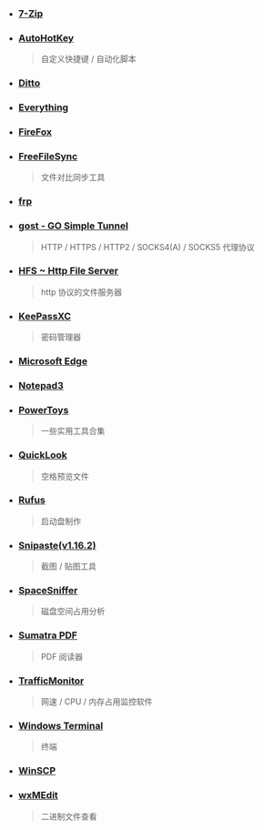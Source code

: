 -   ### [7-Zip](https://www.7-zip.org/)
-   ### [AutoHotKey](https://www.autohotkey.com/)

    > 自定义快捷键 / 自动化脚本

-   ### [Ditto](https://ditto-cp.sourceforge.io/)
-   ### [Everything](https://www.voidtools.com/zh-cn/)
-   ### [FireFox](https://www.mozilla.org/en-US/firefox/new/)
-   ### [FreeFileSync](https://freefilesync.org/)

    > 文件对比同步工具

-   ### [frp](https://github.com/fatedier/frp/)
-   ### [gost - GO Simple Tunnel](https://github.com/ginuerzh/gost/)

    > HTTP / HTTPS / HTTP2 / SOCKS4(A) / SOCKS5 代理协议

-   ### [HFS ~ Http File Server](https://www.rejetto.com/hfs/)

    > http 协议的文件服务器

-   ### [KeePassXC](https://github.com/keepassxreboot/keepassxc/)

    > 密码管理器

-   ### [Microsoft Edge](https://www.microsoft.com/zh-cn/edge/)
-   ### [Notepad3](https://github.com/rizonesoft/Notepad3/)
-   ### [PowerToys](https://github.com/microsoft/PowerToys/)

    > 一些实用工具合集

-   ### [QuickLook](https://github.com/QL-Win/QuickLook/)

    > 空格预览文件

-   ### [Rufus](https://github.com/pbatard/rufus/)

    > 启动盘制作

-   ### [Snipaste(v1.16.2)](https://zh.snipaste.com/)

    > 截图 / 贴图工具

-   ### [SpaceSniffer](http://www.uderzo.it/main_products/space_sniffer/)

    > 磁盘空间占用分析

-   ### [Sumatra PDF](https://github.com/sumatrapdfreader/sumatrapdf/)

    > PDF 阅读器

-   ### [TrafficMonitor](https://github.com/zhongyang219/TrafficMonitor)

    > 网速 / CPU / 内存占用监控软件

-   ### [Windows Terminal](https://github.com/microsoft/terminal/)

    > 终端

-   ### [WinSCP](https://winscp.net/eng/download.php/)
-   ### [wxMEdit](https://github.com/wxMEdit/wxMEdit/)

    > 二进制文件查看
